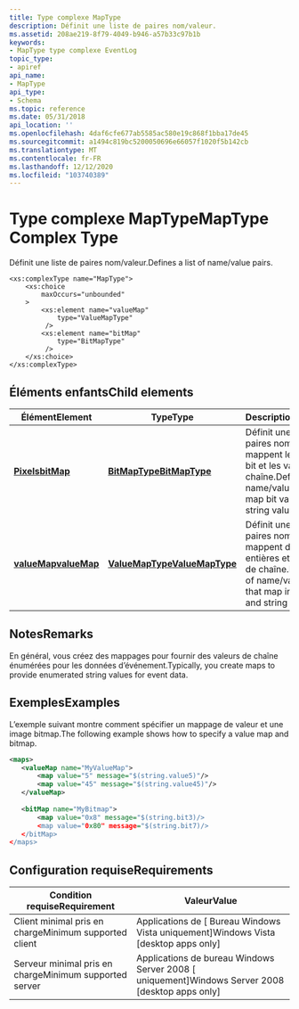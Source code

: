 ```yaml
---
title: Type complexe MapType
description: Définit une liste de paires nom/valeur.
ms.assetid: 208ae219-8f79-4049-b946-a57b33c97b1b
keywords:
- MapType type complexe EventLog
topic_type:
- apiref
api_name:
- MapType
api_type:
- Schema
ms.topic: reference
ms.date: 05/31/2018
api_location: ''
ms.openlocfilehash: 4daf6cfe677ab5585ac580e19c868f1bba17de45
ms.sourcegitcommit: a1494c819bc5200050696e66057f1020f5b142cb
ms.translationtype: MT
ms.contentlocale: fr-FR
ms.lasthandoff: 12/12/2020
ms.locfileid: "103740389"
---
```

# <a name="maptype-complex-type"></a><span data-ttu-id="6b0a5-104">Type complexe MapType</span><span class="sxs-lookup"><span data-stu-id="6b0a5-104">MapType Complex Type</span></span>

<span data-ttu-id="6b0a5-105">Définit une liste de paires nom/valeur.</span><span class="sxs-lookup"><span data-stu-id="6b0a5-105">Defines a list of name/value pairs.</span></span>

``` syntax
<xs:complexType name="MapType">
    <xs:choice
        maxOccurs="unbounded"
    >
        <xs:element name="valueMap"
            type="ValueMapType"
         />
        <xs:element name="bitMap"
            type="BitMapType"
         />
    </xs:choice>
</xs:complexType>
```

## <a name="child-elements"></a><span data-ttu-id="6b0a5-106">Éléments enfants</span><span class="sxs-lookup"><span data-stu-id="6b0a5-106">Child elements</span></span>



| <span data-ttu-id="6b0a5-107">Élément</span><span class="sxs-lookup"><span data-stu-id="6b0a5-107">Element</span></span>                                                          | <span data-ttu-id="6b0a5-108">Type</span><span class="sxs-lookup"><span data-stu-id="6b0a5-108">Type</span></span>                                                                 | <span data-ttu-id="6b0a5-109">Description</span><span class="sxs-lookup"><span data-stu-id="6b0a5-109">Description</span></span>                                                                              |
|------------------------------------------------------------------|----------------------------------------------------------------------|------------------------------------------------------------------------------------------|
| [<span data-ttu-id="6b0a5-110">**Pixels**</span><span class="sxs-lookup"><span data-stu-id="6b0a5-110">**bitMap**</span></span>](eventmanifestschema-bitmap-maptype-element.md)     | [<span data-ttu-id="6b0a5-111">**BitMapType**</span><span class="sxs-lookup"><span data-stu-id="6b0a5-111">**BitMapType**</span></span>](eventmanifestschema-bitmaptype-complextype.md)     | <span data-ttu-id="6b0a5-112">Définit une liste de paires nom/valeur qui mappent les valeurs de bit et les valeurs de chaîne.</span><span class="sxs-lookup"><span data-stu-id="6b0a5-112">Defines a list of name/value pairs that map bit values and string values.</span></span><br/>     |
| [<span data-ttu-id="6b0a5-113">**valueMap**</span><span class="sxs-lookup"><span data-stu-id="6b0a5-113">**valueMap**</span></span>](eventmanifestschema-valuemap-maptype-element.md) | [<span data-ttu-id="6b0a5-114">**ValueMapType**</span><span class="sxs-lookup"><span data-stu-id="6b0a5-114">**ValueMapType**</span></span>](eventmanifestschema-valuemaptype-complextype.md) | <span data-ttu-id="6b0a5-115">Définit une liste de paires nom/valeur qui mappent des valeurs entières et des valeurs de chaîne.</span><span class="sxs-lookup"><span data-stu-id="6b0a5-115">Defines a list of name/value pairs that map integer values and string values.</span></span><br/> |



## <a name="remarks"></a><span data-ttu-id="6b0a5-116">Notes</span><span class="sxs-lookup"><span data-stu-id="6b0a5-116">Remarks</span></span>

<span data-ttu-id="6b0a5-117">En général, vous créez des mappages pour fournir des valeurs de chaîne énumérées pour les données d’événement.</span><span class="sxs-lookup"><span data-stu-id="6b0a5-117">Typically, you create maps to provide enumerated string values for event data.</span></span>

## <a name="examples"></a><span data-ttu-id="6b0a5-118">Exemples</span><span class="sxs-lookup"><span data-stu-id="6b0a5-118">Examples</span></span>

<span data-ttu-id="6b0a5-119">L’exemple suivant montre comment spécifier un mappage de valeur et une image bitmap.</span><span class="sxs-lookup"><span data-stu-id="6b0a5-119">The following example shows how to specify a value map and bitmap.</span></span>


```XML
<maps>
   <valueMap name="MyValueMap">
       <map value="5" message="$(string.value5)"/>
       <map value="45" message="$(string.value45)"/>
   </valueMap>
 
   <bitMap name="MyBitmap">
       <map value="0x8" message="$(string.bit3)/>
       <map value="0x80" message="$(string.bit7)/>
   </bitMap>
</maps>
```



## <a name="requirements"></a><span data-ttu-id="6b0a5-120">Configuration requise</span><span class="sxs-lookup"><span data-stu-id="6b0a5-120">Requirements</span></span>



| <span data-ttu-id="6b0a5-121">Condition requise</span><span class="sxs-lookup"><span data-stu-id="6b0a5-121">Requirement</span></span> | <span data-ttu-id="6b0a5-122">Valeur</span><span class="sxs-lookup"><span data-stu-id="6b0a5-122">Value</span></span> |
|-------------------------------------|------------------------------------------------------|
| <span data-ttu-id="6b0a5-123">Client minimal pris en charge</span><span class="sxs-lookup"><span data-stu-id="6b0a5-123">Minimum supported client</span></span><br/> | <span data-ttu-id="6b0a5-124">Applications de \[ Bureau Windows Vista uniquement\]</span><span class="sxs-lookup"><span data-stu-id="6b0a5-124">Windows Vista \[desktop apps only\]</span></span><br/>       |
| <span data-ttu-id="6b0a5-125">Serveur minimal pris en charge</span><span class="sxs-lookup"><span data-stu-id="6b0a5-125">Minimum supported server</span></span><br/> | <span data-ttu-id="6b0a5-126">Applications de bureau Windows Server 2008 \[ uniquement\]</span><span class="sxs-lookup"><span data-stu-id="6b0a5-126">Windows Server 2008 \[desktop apps only\]</span></span><br/> |



 

 





